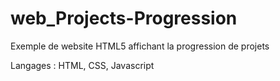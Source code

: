 # web_Projects-Progression
Exemple de website HTML5 affichant la progression de projets

Langages : HTML, CSS, Javascript

